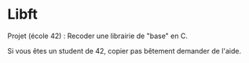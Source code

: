 # Libft
Projet (école 42) : 
Recoder une librairie de "base" en C.

Si vous êtes un student de 42, copier pas bêtement demander de l'aide.

